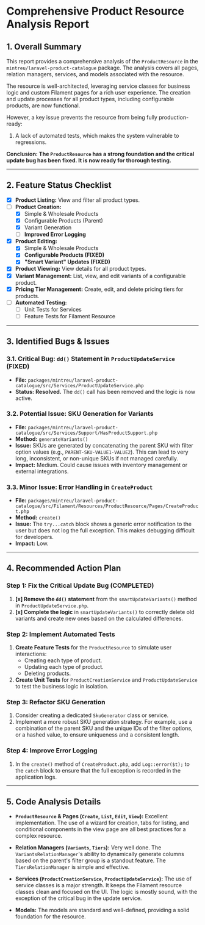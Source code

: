 # Comprehensive Product Resource Analysis Report

## 1. Overall Summary

This report provides a comprehensive analysis of the `ProductResource` in the `mintreu/laravel-product-catalogue` package. The analysis covers all pages, relation managers, services, and models associated with the resource.

The resource is well-architected, leveraging service classes for business logic and custom Filament pages for a rich user experience. The creation and update processes for all product types, including configurable products, are now functional.

However, a key issue prevents the resource from being fully production-ready:
1.  A lack of automated tests, which makes the system vulnerable to regressions.

**Conclusion: The `ProductResource` has a strong foundation and the critical update bug has been fixed. It is now ready for thorough testing.**

---

## 2. Feature Status Checklist

- [x] **Product Listing:** View and filter all product types.
- [ ] **Product Creation:**
    - [x] Simple & Wholesale Products
    - [x] Configurable Products (Parent)
    - [x] Variant Generation
    - [ ] **Improved Error Logging**
- [x] **Product Editing:**
    - [x] Simple & Wholesale Products
    - [x] **Configurable Products (FIXED)**
    - [x] **"Smart Variant" Updates (FIXED)**
- [x] **Product Viewing:** View details for all product types.
- [x] **Variant Management:** List, view, and edit variants of a configurable product.
- [x] **Pricing Tier Management:** Create, edit, and delete pricing tiers for products.
- [ ] **Automated Testing:**
    - [ ] Unit Tests for Services
    - [ ] Feature Tests for Filament Resource

---

## 3. Identified Bugs & Issues

### 3.1. Critical Bug: `dd()` Statement in `ProductUpdateService` (FIXED)

- **File:** `packages/mintreu/laravel-product-catalogue/src/Services/ProductUpdateService.php`
- **Status:** **Resolved.** The `dd()` call has been removed and the logic is now active.

### 3.2. Potential Issue: SKU Generation for Variants

- **File:** `packages/mintreu/laravel-product-catalogue/src/Services/Support/HasProductSupport.php`
- **Method:** `generateVariants()`
- **Issue:** SKUs are generated by concatenating the parent SKU with filter option values (e.g., `PARENT-SKU-VALUE1-VALUE2`). This can lead to very long, inconsistent, or non-unique SKUs if not managed carefully.
- **Impact:** Medium. Could cause issues with inventory management or external integrations.

### 3.3. Minor Issue: Error Handling in `CreateProduct`

- **File:** `packages/mintreu/laravel-product-catalogue/src/Filament/Resources/ProductResource/Pages/CreateProduct.php`
- **Method:** `create()`
- **Issue:** The `try...catch` block shows a generic error notification to the user but does not log the full exception. This makes debugging difficult for developers.
- **Impact:** Low.

---

## 4. Recommended Action Plan

### Step 1: Fix the Critical Update Bug (COMPLETED)

1.  **[x] Remove the `dd()` statement** from the `smartUpdateVariants()` method in `ProductUpdateService.php`.
2.  **[x] Complete the logic** in `smartUpdateVariants()` to correctly delete old variants and create new ones based on the calculated differences.

### Step 2: Implement Automated Tests

1.  **Create Feature Tests** for the `ProductResource` to simulate user interactions:
    - Creating each type of product.
    - Updating each type of product.
    - Deleting products.
2.  **Create Unit Tests** for `ProductCreationService` and `ProductUpdateService` to test the business logic in isolation.

### Step 3: Refactor SKU Generation

1.  Consider creating a dedicated `SkuGenerator` class or service.
2.  Implement a more robust SKU generation strategy. For example, use a combination of the parent SKU and the unique IDs of the filter options, or a hashed value, to ensure uniqueness and a consistent length.

### Step 4: Improve Error Logging

1.  In the `create()` method of `CreateProduct.php`, add `Log::error($t);` to the `catch` block to ensure that the full exception is recorded in the application logs.

---

## 5. Code Analysis Details

- **`ProductResource` & Pages (`Create`, `List`, `Edit`, `View`):** Excellent implementation. The use of a wizard for creation, tabs for listing, and conditional components in the view page are all best practices for a complex resource.

- **Relation Managers (`Variants`, `Tiers`):** Very well done. The `VariantsRelationManager`'s ability to dynamically generate columns based on the parent's filter group is a standout feature. The `TiersRelationManager` is simple and effective.

- **Services (`ProductCreationService`, `ProductUpdateService`):** The use of service classes is a major strength. It keeps the Filament resource classes clean and focused on the UI. The logic is mostly sound, with the exception of the critical bug in the update service.

- **Models:** The models are standard and well-defined, providing a solid foundation for the resource.
